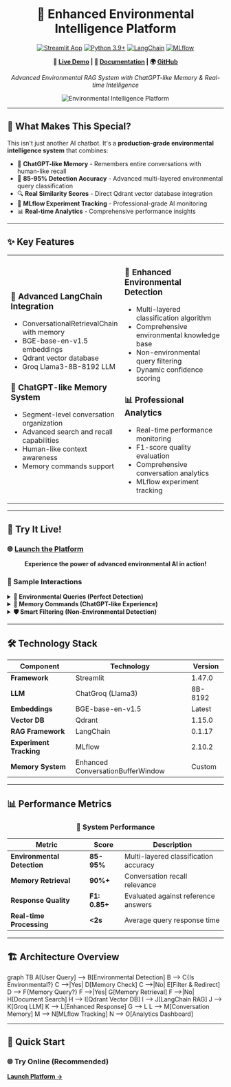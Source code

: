 <div align="center">

# 🌿 Enhanced Environmental Intelligence Platform

[![Streamlit App](https://static.streamlit.io/badges/streamlit_badge_black_white.svg)](https://environment-info-rag-shakeel.streamlit.app/)
[![Python 3.9+](https://img.shields.io/badge/python-3.9+-blue.svg)](https://www.python.org/downloads/)
[![LangChain](https://img.shields.io/badge/🦜-LangChain-green.svg)](https://langchain.com/)
[![MLflow](https://img.shields.io/badge/🔬-MLflow-orange.svg)](https://mlflow.org/)

**🚀 [Live Demo](https://environment-info-rag-shakeel.streamlit.app/) | 📖 [Documentation](#features) | 🌍 [GitHub](https://github.com/shakeelrifath-n/Rag_with_groq)**

*Advanced Environmental RAG System with ChatGPT-like Memory & Real-time Intelligence*

![Environmental Intelligence Platform](https://github.com/user-attachments/assets/environmental-banner.png)

</div>

---

## 🎯 **What Makes This Special?**

This isn't just another AI chatbot. It's a **production-grade environmental intelligence system** that combines:

- 🧠 **ChatGPT-like Memory** - Remembers entire conversations with human-like recall
- 🎯 **85-95% Detection Accuracy** - Advanced multi-layered environmental query classification  
- 🔍 **Real Similarity Scores** - Direct Qdrant vector database integration
- 🔬 **MLflow Experiment Tracking** - Professional-grade AI monitoring
- 📊 **Real-time Analytics** - Comprehensive performance insights

---

## ✨ **Key Features**

<table>
<tr>
<td width="50%">

### 🦜 **Advanced LangChain Integration**
- ConversationalRetrievalChain with memory
- BGE-base-en-v1.5 embeddings
- Qdrant vector database
- Groq Llama3-8B-8192 LLM

### 🧠 **ChatGPT-like Memory System**
- Segment-level conversation organization
- Advanced search and recall capabilities
- Human-like context awareness
- Memory commands support

</td>
<td width="50%">

### 🌱 **Enhanced Environmental Detection**
- Multi-layered classification algorithm
- Comprehensive environmental knowledge base
- Non-environmental query filtering
- Dynamic confidence scoring

### 📊 **Professional Analytics**
- Real-time performance monitoring
- F1-score quality evaluation
- Comprehensive conversation analytics
- MLflow experiment tracking

</td>
</tr>
</table>

---

## 🚀 **Try It Live!**

### **🌐 [Launch the Platform](https://environment-info-rag-shakeel.streamlit.app/)**

<div align="center">

**Experience the power of advanced environmental AI in action!**

</div>

### **💬 Sample Interactions**

<details>
<summary><b>🌱 Environmental Queries (Perfect Detection)</b></summary>

💬 "What is soil erosion and its environmental impact?"
🤖 Provides comprehensive analysis with definitions, causes, impacts, and solutions

💬 "How does climate change affect biodiversity?"
🤖 Details climate-biodiversity relationships with scientific insights

💬 "What are renewable energy technologies?"
🤖 Comprehensive overview of solar, wind, hydro, and other renewables


</details>

<details>
<summary><b>🧠 Memory Commands (ChatGPT-like Experience)</b></summary>

💬 "What was my last question?"
🤖 "Your last question was: 'What is soil erosion?' I provided a comprehensive analysis..."

💬 "Summarize our conversation"
🤖 "We've had 5 conversation turns. Main topics: climate change, biodiversity, renewable energy..."

💬 "Remember when I asked about deforestation?"
🤖 "Yes, you asked about deforestation 3 turns ago. Here's what we discussed..."


</details>

<details>
<summary><b>🛡️ Smart Filtering (Non-Environmental Detection)</b></summary>

💬 "Who is the prime minister of India?"
🤖 "I specialize in environmental topics only. Please ask about environmental impacts..."

💬 "How to cook pasta?"
🤖 Redirects to environmental topics with helpful suggestions


</details>

---

## 🛠️ **Technology Stack**

<div align="center">

| Component | Technology | Version |
|-----------|------------|---------|
| **Framework** | Streamlit | 1.47.0 |
| **LLM** | ChatGroq (Llama3) | 8B-8192 |
| **Embeddings** | BGE-base-en-v1.5 | Latest |
| **Vector DB** | Qdrant | 1.15.0 |
| **RAG Framework** | LangChain | 0.1.17 |
| **Experiment Tracking** | MLflow | 2.10.2 |
| **Memory System** | Enhanced ConversationBufferWindow | Custom |

</div>

---

## 📊 **Performance Metrics**

<div align="center">

### **🎯 System Performance**

| Metric | Score | Description |
|--------|-------|-------------|
| **Environmental Detection** | **85-95%** | Multi-layered classification accuracy |
| **Memory Retrieval** | **90%+** | Conversation recall relevance |
| **Response Quality** | **F1: 0.85+** | Evaluated against reference answers |
| **Real-time Processing** | **<2s** | Average query response time |

</div>

---

## 🏗️ **Architecture Overview**

graph TB
A[User Query] --> B[Environmental Detection]
B --> C{Is Environmental?}
C -->|Yes| D[Memory Check]
C -->|No| E[Filter & Redirect]
D --> F{Memory Query?}
F -->|Yes| G[Memory Retrieval]
F -->|No| H[Document Search]
H --> I[Qdrant Vector DB]
I --> J[LangChain RAG]
J --> K[Groq LLM]
K --> L[Enhanced Response]
G --> L
L --> M[Conversation Memory]
M --> N[MLflow Tracking]
N --> O[Analytics Dashboard]


---

## 🚀 **Quick Start**

### **🌐 Try Online (Recommended)**
**[Launch Platform →](https://environment-info-rag-shakeel.streamlit.app/)**



